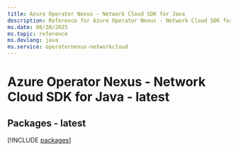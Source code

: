 ```yaml
---
title: Azure Operator Nexus - Network Cloud SDK for Java
description: Reference for Azure Operator Nexus - Network Cloud SDK for Java
ms.date: 08/28/2025
ms.topic: reference
ms.devlang: java
ms.service: operatornexus-networkcloud
---
```

# Azure Operator Nexus - Network Cloud SDK for Java - latest
## Packages - latest
[!INCLUDE [packages](operator-nexus---network-cloud-index.md)]